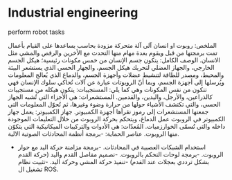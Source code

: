 # Industrial engineering
perform robot tasks

الملخص: روبوت او انسان آلي آلة متحركة مزودة بحاسب يساعدها على القيام بأعمال تمت برمجتها من قبل ويقوم بعدة مهام منها التحدث مع الأخرين والرقص والمشي مثل الانسان.
الوصف الكامل:
 يتكون جسم الإنسان من خمس مكونات رئيسية؛ هيكل الجسم الخارجي، والجهاز العضلي لتحريك هيكل الجسم، والجهار الحسي الذي يستشعر البيئة والمحيط، ومصدر للطاقة لتنشيط عضلات وأجهزة الجسم، والدماغ الذي يُعالج المعلومات ويُرسلها إلى أجهزة الجسم، وبما أنّ الروبوتات عبارة عن آلات تُحاكي سلوك الإنسان فهي تتكون من نفس المكونات وهي كما يلي: المستجيبات: يتكون هيكله من مستجيبات كالذراعين، والأرجل، واليدين، والقدمين. المستشعرات: هي الأجزاء التي تُشبه الجهاز الحسي، والتي تكتشف الأشياء حولها من حرارة وضوء وغيرها، ثم تُحوّل المعلومات التي جمعتها المستشعرات إلى رموز تقرأها أجهزة الكمبيوتر. جهاز الكمبيوتر: يعمل جهاز الكمبيوتر في الروبوت عمل الدماغ، ويتحكم بحركة الروبوت من خلال التعليمات الموجودة داخله والتي تُسمّى الخوارزميات. المُعدّات: هي الأدوات والتركيبات الميكانيكية التي يتكوّن منها الروبوت.
عناصر الحماية:
-برمجة أنظمة المحادثات الصوتية الالية. 
- استخدام الشبكات العصبية في المحادثات.
-برمجة مزامنة حركة اليد مع حوار الروبوت.
-برمجة لوحات التحكم بالروبوت.
-تصميم مفاصل القدم واليد (حركة القدم بشكل ترددي بعجلات عند القدم)
-تنفيذ حركة المشي وحركة اليد.
-تثبيت نظام تشغيل ال ROS.
